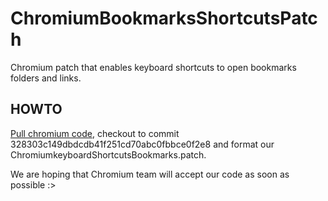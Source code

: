 # ChromiumBookmarksShortcutsPatch
Chromium patch that enables keyboard shortcuts to open bookmarks folders and links.


## HOWTO
[Pull chromium code](https://www.chromium.org/developers/how-tos/get-the-code), checkout to commit 328303c149dbdcdb41f251cd70abc0fbbce0f2e8 and format our ChromiumkeyboardShortcutsBookmarks.patch.

We are hoping that Chromium team will accept our code as soon as possible :>
